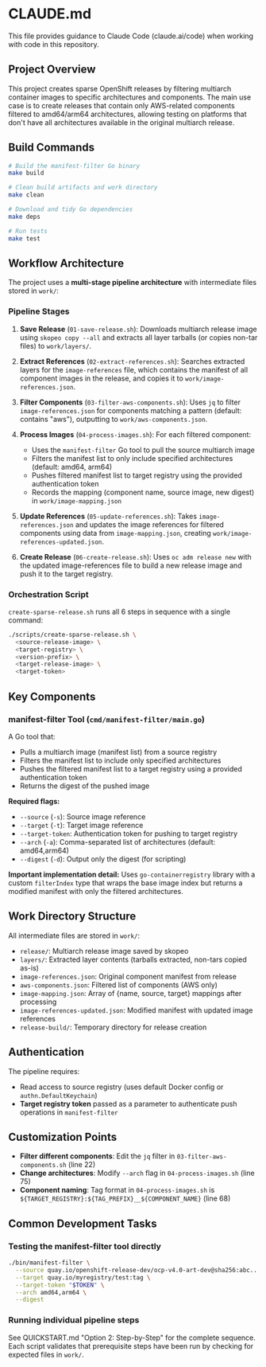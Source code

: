 # CLAUDE.md

This file provides guidance to Claude Code (claude.ai/code) when working with code in this repository.

## Project Overview

This project creates sparse OpenShift releases by filtering multiarch container images to specific architectures and components. The main use case is to create releases that contain only AWS-related components filtered to amd64/arm64 architectures, allowing testing on platforms that don't have all architectures available in the original multiarch release.

## Build Commands

```bash
# Build the manifest-filter Go binary
make build

# Clean build artifacts and work directory
make clean

# Download and tidy Go dependencies
make deps

# Run tests
make test
```

## Workflow Architecture

The project uses a **multi-stage pipeline architecture** with intermediate files stored in `work/`:

### Pipeline Stages

1. **Save Release** (`01-save-release.sh`): Downloads multiarch release image using `skopeo copy --all` and extracts all layer tarballs (or copies non-tar files) to `work/layers/`.

2. **Extract References** (`02-extract-references.sh`): Searches extracted layers for the `image-references` file, which contains the manifest of all component images in the release, and copies it to `work/image-references.json`.

3. **Filter Components** (`03-filter-aws-components.sh`): Uses `jq` to filter `image-references.json` for components matching a pattern (default: contains "aws"), outputting to `work/aws-components.json`.

4. **Process Images** (`04-process-images.sh`): For each filtered component:
   - Uses the `manifest-filter` Go tool to pull the source multiarch image
   - Filters the manifest list to only include specified architectures (default: amd64, arm64)
   - Pushes filtered manifest list to target registry using the provided authentication token
   - Records the mapping (component name, source image, new digest) in `work/image-mapping.json`

5. **Update References** (`05-update-references.sh`): Takes `image-references.json` and updates the image references for filtered components using data from `image-mapping.json`, creating `work/image-references-updated.json`.

6. **Create Release** (`06-create-release.sh`): Uses `oc adm release new` with the updated image-references file to build a new release image and push it to the target registry.

### Orchestration Script

`create-sparse-release.sh` runs all 6 steps in sequence with a single command:

```bash
./scripts/create-sparse-release.sh \
  <source-release-image> \
  <target-registry> \
  <version-prefix> \
  <target-release-image> \
  <target-token>
```

## Key Components

### manifest-filter Tool (`cmd/manifest-filter/main.go`)

A Go tool that:
- Pulls a multiarch image (manifest list) from a source registry
- Filters the manifest list to include only specified architectures
- Pushes the filtered manifest list to a target registry using a provided authentication token
- Returns the digest of the pushed image

**Required flags:**
- `--source` (`-s`): Source image reference
- `--target` (`-t`): Target image reference
- `--target-token`: Authentication token for pushing to target registry
- `--arch` (`-a`): Comma-separated list of architectures (default: amd64,arm64)
- `--digest` (`-d`): Output only the digest (for scripting)

**Important implementation detail:** Uses `go-containerregistry` library with a custom `filterIndex` type that wraps the base image index but returns a modified manifest with only the filtered architectures.

## Work Directory Structure

All intermediate files are stored in `work/`:
- `release/`: Multiarch release image saved by skopeo
- `layers/`: Extracted layer contents (tarballs extracted, non-tars copied as-is)
- `image-references.json`: Original component manifest from release
- `aws-components.json`: Filtered list of components (AWS only)
- `image-mapping.json`: Array of {name, source, target} mappings after processing
- `image-references-updated.json`: Modified manifest with updated image references
- `release-build/`: Temporary directory for release creation

## Authentication

The pipeline requires:
- Read access to source registry (uses default Docker config or `authn.DefaultKeychain`)
- **Target registry token** passed as a parameter to authenticate push operations in `manifest-filter`

## Customization Points

- **Filter different components**: Edit the `jq` filter in `03-filter-aws-components.sh` (line 22)
- **Change architectures**: Modify `--arch` flag in `04-process-images.sh` (line 75)
- **Component naming**: Tag format in `04-process-images.sh` is `${TARGET_REGISTRY}:${TAG_PREFIX}__${COMPONENT_NAME}` (line 68)

## Common Development Tasks

### Testing the manifest-filter tool directly
```bash
./bin/manifest-filter \
  --source quay.io/openshift-release-dev/ocp-v4.0-art-dev@sha256:abc... \
  --target quay.io/myregistry/test:tag \
  --target-token "$TOKEN" \
  --arch amd64,arm64 \
  --digest
```

### Running individual pipeline steps
See QUICKSTART.md "Option 2: Step-by-Step" for the complete sequence. Each script validates that prerequisite steps have been run by checking for expected files in `work/`.
